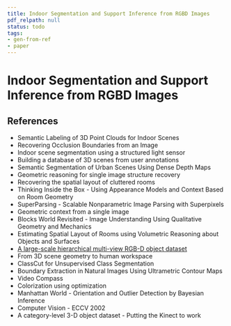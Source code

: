 ```yaml
---
title: Indoor Segmentation and Support Inference from RGBD Images
pdf_relpath: null
status: todo
tags:
- gen-from-ref
- paper
---
```


# Indoor Segmentation and Support Inference from RGBD Images

## References

- Semantic Labeling of 3D Point Clouds for Indoor Scenes
- Recovering Occlusion Boundaries from an Image
- Indoor scene segmentation using a structured light sensor
- Building a database of 3D scenes from user annotations
- Semantic Segmentation of Urban Scenes Using Dense Depth Maps
- Geometric reasoning for single image structure recovery
- Recovering the spatial layout of cluttered rooms
- Thinking Inside the Box - Using Appearance Models and Context Based on Room Geometry
- SuperParsing - Scalable Nonparametric Image Parsing with Superpixels
- Geometric context from a single image
- Blocks World Revisited - Image Understanding Using Qualitative Geometry and Mechanics
- Estimating Spatial Layout of Rooms using Volumetric Reasoning about Objects and Surfaces
- [A large-scale hierarchical multi-view RGB-D object dataset](./a-large-scale-hierarchical-multi-view-rgb-d-object-dataset.md)
- From 3D scene geometry to human workspace
- ClassCut for Unsupervised Class Segmentation
- Boundary Extraction in Natural Images Using Ultrametric Contour Maps
- Video Compass
- Colorization using optimization
- Manhattan World - Orientation and Outlier Detection by Bayesian Inference
- Computer Vision - ECCV 2002
- A category-level 3-D object dataset - Putting the Kinect to work
